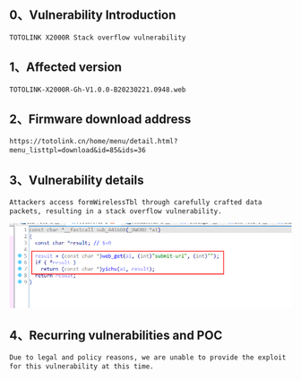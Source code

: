## 0、Vulnerability Introduction

```
TOTOLINK X2000R Stack overflow vulnerability
```

## 1、Affected version

```
TOTOLINK-X2000R-Gh-V1.0.0-B20230221.0948.web
```

## 2、Firmware download address

```
https://totolink.cn/home/menu/detail.html?menu_listtpl=download&id=85&ids=36
```

## 3、Vulnerability details

```
Attackers access formWirelessTbl through carefully crafted data packets, resulting in a stack overflow vulnerability.
```

![image-20231021195733024](upload\image-20231021195733024.png)

## 4、Recurring vulnerabilities and POC

```
Due to legal and policy reasons, we are unable to provide the exploit for this vulnerability at this time.
```